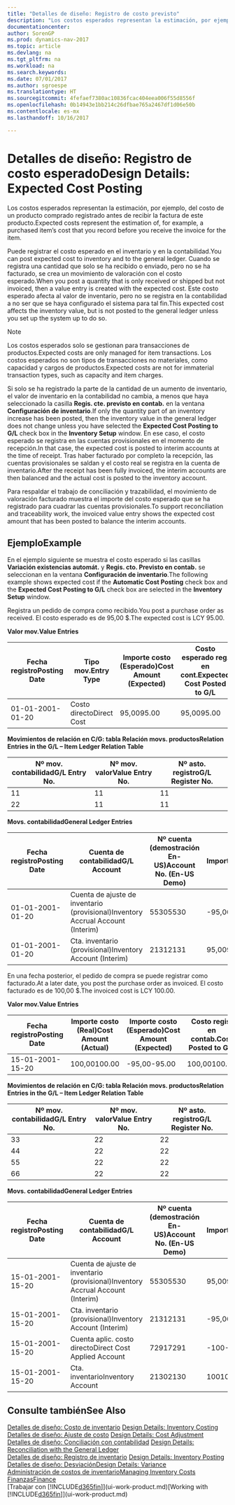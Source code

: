 ```yaml
---
title: "Detalles de diseño: Registro de costo previsto"
description: "Los costos esperados representan la estimación, por ejemplo, del costo de un producto comprado registrado antes de recibir la factura de este producto."
documentationcenter: 
author: SorenGP
ms.prod: dynamics-nav-2017
ms.topic: article
ms.devlang: na
ms.tgt_pltfrm: na
ms.workload: na
ms.search.keywords: 
ms.date: 07/01/2017
ms.author: sgroespe
ms.translationtype: HT
ms.sourcegitcommit: 4fefaef7380ac10836fcac404eea006f55d8556f
ms.openlocfilehash: 0b14943e1bb214c26dfbae765a2467df1d06e50b
ms.contentlocale: es-mx
ms.lasthandoff: 10/16/2017

---
```

# <a name="design-details-expected-cost-posting"></a><span data-ttu-id="6a5ac-103">Detalles de diseño: Registro de costo esperado</span><span class="sxs-lookup"><span data-stu-id="6a5ac-103">Design Details: Expected Cost Posting</span></span>
<span data-ttu-id="6a5ac-104">Los costos esperados representan la estimación, por ejemplo, del costo de un producto comprado registrado antes de recibir la factura de este producto.</span><span class="sxs-lookup"><span data-stu-id="6a5ac-104">Expected costs represent the estimation of, for example, a purchased item’s cost that you record before you receive the invoice for the item.</span></span>  

 <span data-ttu-id="6a5ac-105">Puede registrar el costo esperado en el inventario y en la contabilidad.</span><span class="sxs-lookup"><span data-stu-id="6a5ac-105">You can post expected cost to inventory and to the general ledger.</span></span> <span data-ttu-id="6a5ac-106">Cuando se registra una cantidad que solo se ha recibido o enviado, pero no se ha facturado, se crea un movimiento de valoración con el costo esperado.</span><span class="sxs-lookup"><span data-stu-id="6a5ac-106">When you post a quantity that is only received or shipped but not invoiced, then a value entry is created with the expected cost.</span></span> <span data-ttu-id="6a5ac-107">Este costo esperado afecta al valor de inventario, pero no se registra en la contabilidad a no ser que se haya configurado el sistema para tal fin.</span><span class="sxs-lookup"><span data-stu-id="6a5ac-107">This expected cost affects the inventory value, but is not posted to the general ledger unless you set up the system up to do so.</span></span>  

> [!NOTE]  
>  <span data-ttu-id="6a5ac-108">Los costos esperados solo se gestionan para transacciones de productos.</span><span class="sxs-lookup"><span data-stu-id="6a5ac-108">Expected costs are only managed for item transactions.</span></span> <span data-ttu-id="6a5ac-109">Los costos esperados no son tipos de transacciones no materiales, como capacidad y cargos de productos.</span><span class="sxs-lookup"><span data-stu-id="6a5ac-109">Expected costs are not for immaterial transaction types, such as capacity and item charges.</span></span>  

 <span data-ttu-id="6a5ac-110">Si solo se ha registrado la parte de la cantidad de un aumento de inventario, el valor de inventario en la contabilidad no cambia, a menos que haya seleccionado la casilla **Regis. cte. previsto en contab.** en la ventana **Configuración de inventario**.</span><span class="sxs-lookup"><span data-stu-id="6a5ac-110">If only the quantity part of an inventory increase has been posted, then the inventory value in the general ledger does not change unless you have selected the **Expected Cost Posting to G/L** check box in the **Inventory Setup** window.</span></span> <span data-ttu-id="6a5ac-111">En ese caso, el costo esperado se registra en las cuentas provisionales en el momento de recepción.</span><span class="sxs-lookup"><span data-stu-id="6a5ac-111">In that case, the expected cost is posted to interim accounts at the time of receipt.</span></span> <span data-ttu-id="6a5ac-112">Tras haber facturado por completo la recepción, las cuentas provisionales se saldan y el costo real se registra en la cuenta de inventario.</span><span class="sxs-lookup"><span data-stu-id="6a5ac-112">After the receipt has been fully invoiced, the interim accounts are then balanced and the actual cost is posted to the inventory account.</span></span>  

 <span data-ttu-id="6a5ac-113">Para respaldar el trabajo de conciliación y trazabilidad, el movimiento de valoración facturado muestra el importe del costo esperado que se ha registrado para cuadrar las cuentas provisionales.</span><span class="sxs-lookup"><span data-stu-id="6a5ac-113">To support reconciliation and traceability work, the invoiced value entry shows the expected cost amount that has been posted to balance the interim accounts.</span></span>  

## <a name="example"></a><span data-ttu-id="6a5ac-114">Ejemplo</span><span class="sxs-lookup"><span data-stu-id="6a5ac-114">Example</span></span>  
 <span data-ttu-id="6a5ac-115">En el ejemplo siguiente se muestra el costo esperado si las casillas **Variación existencias automát.** y **Regis. cto. Previsto en contab.** se seleccionan en la ventana **Configuración de inventario**.</span><span class="sxs-lookup"><span data-stu-id="6a5ac-115">The following example shows expected cost if the **Automatic Cost Posting** check box and the **Expected Cost Posting to G/L** check box are selected in the **Inventory Setup** window.</span></span>  

 <span data-ttu-id="6a5ac-116">Registra un pedido de compra como recibido.</span><span class="sxs-lookup"><span data-stu-id="6a5ac-116">You post a purchase order as received.</span></span> <span data-ttu-id="6a5ac-117">El costo esperado es de 95,00 $.</span><span class="sxs-lookup"><span data-stu-id="6a5ac-117">The expected cost is LCY 95.00.</span></span>  

 <span data-ttu-id="6a5ac-118">**Valor mov.**</span><span class="sxs-lookup"><span data-stu-id="6a5ac-118">**Value Entries**</span></span>  

|<span data-ttu-id="6a5ac-119">Fecha registro</span><span class="sxs-lookup"><span data-stu-id="6a5ac-119">Posting Date</span></span>|<span data-ttu-id="6a5ac-120">Tipo mov.</span><span class="sxs-lookup"><span data-stu-id="6a5ac-120">Entry Type</span></span>|<span data-ttu-id="6a5ac-121">Importe costo (Esperado)</span><span class="sxs-lookup"><span data-stu-id="6a5ac-121">Cost Amount (Expected)</span></span>|<span data-ttu-id="6a5ac-122">Costo esperado reg. en cont.</span><span class="sxs-lookup"><span data-stu-id="6a5ac-122">Expected Cost Posted to G/L</span></span>|<span data-ttu-id="6a5ac-123">Costo esperado</span><span class="sxs-lookup"><span data-stu-id="6a5ac-123">Expected Cost</span></span>|<span data-ttu-id="6a5ac-124">Nº mov. producto</span><span class="sxs-lookup"><span data-stu-id="6a5ac-124">Item Ledger Entry No.</span></span>|<span data-ttu-id="6a5ac-125">Nº mov.</span><span class="sxs-lookup"><span data-stu-id="6a5ac-125">Entry No.</span></span>|  
|------------------|----------------|------------------------------|----------------------------------|-------------------|---------------------------|---------------|  
|<span data-ttu-id="6a5ac-126">01-01-20</span><span class="sxs-lookup"><span data-stu-id="6a5ac-126">01-01-20</span></span>|<span data-ttu-id="6a5ac-127">Costo directo</span><span class="sxs-lookup"><span data-stu-id="6a5ac-127">Direct Cost</span></span>|<span data-ttu-id="6a5ac-128">95,00</span><span class="sxs-lookup"><span data-stu-id="6a5ac-128">95.00</span></span>|<span data-ttu-id="6a5ac-129">95,00</span><span class="sxs-lookup"><span data-stu-id="6a5ac-129">95.00</span></span>|<span data-ttu-id="6a5ac-130">Sí</span><span class="sxs-lookup"><span data-stu-id="6a5ac-130">Yes</span></span>|<span data-ttu-id="6a5ac-131">1</span><span class="sxs-lookup"><span data-stu-id="6a5ac-131">1</span></span>|<span data-ttu-id="6a5ac-132">1</span><span class="sxs-lookup"><span data-stu-id="6a5ac-132">1</span></span>|  

 <span data-ttu-id="6a5ac-133">**Movimientos de relación en C/G: tabla Relación movs. productos**</span><span class="sxs-lookup"><span data-stu-id="6a5ac-133">**Relation Entries in the G/L – Item Ledger Relation Table**</span></span>  

|<span data-ttu-id="6a5ac-134">Nº mov. contabilidad</span><span class="sxs-lookup"><span data-stu-id="6a5ac-134">G/L Entry No.</span></span>|<span data-ttu-id="6a5ac-135">Nº mov. valor</span><span class="sxs-lookup"><span data-stu-id="6a5ac-135">Value Entry No.</span></span>|<span data-ttu-id="6a5ac-136">Nº asto. registro</span><span class="sxs-lookup"><span data-stu-id="6a5ac-136">G/L Register No.</span></span>|  
|--------------------|---------------------|-----------------------|  
|<span data-ttu-id="6a5ac-137">1</span><span class="sxs-lookup"><span data-stu-id="6a5ac-137">1</span></span>|<span data-ttu-id="6a5ac-138">1</span><span class="sxs-lookup"><span data-stu-id="6a5ac-138">1</span></span>|<span data-ttu-id="6a5ac-139">1</span><span class="sxs-lookup"><span data-stu-id="6a5ac-139">1</span></span>|  
|<span data-ttu-id="6a5ac-140">2</span><span class="sxs-lookup"><span data-stu-id="6a5ac-140">2</span></span>|<span data-ttu-id="6a5ac-141">1</span><span class="sxs-lookup"><span data-stu-id="6a5ac-141">1</span></span>|<span data-ttu-id="6a5ac-142">1</span><span class="sxs-lookup"><span data-stu-id="6a5ac-142">1</span></span>|  

 <span data-ttu-id="6a5ac-143">**Movs. contabilidad**</span><span class="sxs-lookup"><span data-stu-id="6a5ac-143">**General Ledger Entries**</span></span>  

|<span data-ttu-id="6a5ac-144">Fecha registro</span><span class="sxs-lookup"><span data-stu-id="6a5ac-144">Posting Date</span></span>|<span data-ttu-id="6a5ac-145">Cuenta de contabilidad</span><span class="sxs-lookup"><span data-stu-id="6a5ac-145">G/L Account</span></span>|<span data-ttu-id="6a5ac-146">Nº cuenta (demostración En-US)</span><span class="sxs-lookup"><span data-stu-id="6a5ac-146">Account No. (En-US Demo)</span></span>|<span data-ttu-id="6a5ac-147">Importe</span><span class="sxs-lookup"><span data-stu-id="6a5ac-147">Amount</span></span>|<span data-ttu-id="6a5ac-148">Nº mov.</span><span class="sxs-lookup"><span data-stu-id="6a5ac-148">Entry No.</span></span>|  
|------------------|------------------|---------------------------------|------------|---------------|  
|<span data-ttu-id="6a5ac-149">01-01-20</span><span class="sxs-lookup"><span data-stu-id="6a5ac-149">01-01-20</span></span>|<span data-ttu-id="6a5ac-150">Cuenta de ajuste de inventario (provisional)</span><span class="sxs-lookup"><span data-stu-id="6a5ac-150">Inventory Accrual Account (Interim)</span></span>|<span data-ttu-id="6a5ac-151">5530</span><span class="sxs-lookup"><span data-stu-id="6a5ac-151">5530</span></span>|<span data-ttu-id="6a5ac-152">-95,00</span><span class="sxs-lookup"><span data-stu-id="6a5ac-152">-95.00</span></span>|<span data-ttu-id="6a5ac-153">2</span><span class="sxs-lookup"><span data-stu-id="6a5ac-153">2</span></span>|  
|<span data-ttu-id="6a5ac-154">01-01-20</span><span class="sxs-lookup"><span data-stu-id="6a5ac-154">01-01-20</span></span>|<span data-ttu-id="6a5ac-155">Cta. inventario (provisional)</span><span class="sxs-lookup"><span data-stu-id="6a5ac-155">Inventory Account (Interim)</span></span>|<span data-ttu-id="6a5ac-156">2131</span><span class="sxs-lookup"><span data-stu-id="6a5ac-156">2131</span></span>|<span data-ttu-id="6a5ac-157">95,00</span><span class="sxs-lookup"><span data-stu-id="6a5ac-157">95.00</span></span>|<span data-ttu-id="6a5ac-158">1</span><span class="sxs-lookup"><span data-stu-id="6a5ac-158">1</span></span>|  

 <span data-ttu-id="6a5ac-159">En una fecha posterior, el pedido de compra se puede registrar como facturado.</span><span class="sxs-lookup"><span data-stu-id="6a5ac-159">At a later date, you post the purchase order as invoiced.</span></span> <span data-ttu-id="6a5ac-160">El costo facturado es de 100,00 $.</span><span class="sxs-lookup"><span data-stu-id="6a5ac-160">The invoiced cost is LCY 100.00.</span></span>  

 <span data-ttu-id="6a5ac-161">**Valor mov.**</span><span class="sxs-lookup"><span data-stu-id="6a5ac-161">**Value Entries**</span></span>  

|<span data-ttu-id="6a5ac-162">Fecha registro</span><span class="sxs-lookup"><span data-stu-id="6a5ac-162">Posting Date</span></span>|<span data-ttu-id="6a5ac-163">Importe costo (Real)</span><span class="sxs-lookup"><span data-stu-id="6a5ac-163">Cost Amount (Actual)</span></span>|<span data-ttu-id="6a5ac-164">Importe costo (Esperado)</span><span class="sxs-lookup"><span data-stu-id="6a5ac-164">Cost Amount (Expected)</span></span>|<span data-ttu-id="6a5ac-165">Costo regis. en contab.</span><span class="sxs-lookup"><span data-stu-id="6a5ac-165">Cost Posted to G/L</span></span>|<span data-ttu-id="6a5ac-166">Costo esperado</span><span class="sxs-lookup"><span data-stu-id="6a5ac-166">Expected Cost</span></span>|<span data-ttu-id="6a5ac-167">Nº mov. producto</span><span class="sxs-lookup"><span data-stu-id="6a5ac-167">Item Ledger Entry No.</span></span>|<span data-ttu-id="6a5ac-168">Nº mov.</span><span class="sxs-lookup"><span data-stu-id="6a5ac-168">Entry No.</span></span>|  
|------------------|----------------------------|------------------------------|-------------------------|-------------------|---------------------------|---------------|  
|<span data-ttu-id="6a5ac-169">15-01-20</span><span class="sxs-lookup"><span data-stu-id="6a5ac-169">01-15-20</span></span>|<span data-ttu-id="6a5ac-170">100,00</span><span class="sxs-lookup"><span data-stu-id="6a5ac-170">100.00</span></span>|<span data-ttu-id="6a5ac-171">-95,00</span><span class="sxs-lookup"><span data-stu-id="6a5ac-171">-95.00</span></span>|<span data-ttu-id="6a5ac-172">100,00</span><span class="sxs-lookup"><span data-stu-id="6a5ac-172">100.00</span></span>|<span data-ttu-id="6a5ac-173">No</span><span class="sxs-lookup"><span data-stu-id="6a5ac-173">No</span></span>|<span data-ttu-id="6a5ac-174">1</span><span class="sxs-lookup"><span data-stu-id="6a5ac-174">1</span></span>|<span data-ttu-id="6a5ac-175">2</span><span class="sxs-lookup"><span data-stu-id="6a5ac-175">2</span></span>|  

 <span data-ttu-id="6a5ac-176">**Movimientos de relación en C/G: tabla Relación movs. productos**</span><span class="sxs-lookup"><span data-stu-id="6a5ac-176">**Relation Entries in the G/L – Item Ledger Relation Table**</span></span>  

|<span data-ttu-id="6a5ac-177">Nº mov. contabilidad</span><span class="sxs-lookup"><span data-stu-id="6a5ac-177">G/L Entry No.</span></span>|<span data-ttu-id="6a5ac-178">Nº mov. valor</span><span class="sxs-lookup"><span data-stu-id="6a5ac-178">Value Entry No.</span></span>|<span data-ttu-id="6a5ac-179">Nº asto. registro</span><span class="sxs-lookup"><span data-stu-id="6a5ac-179">G/L Register No.</span></span>|  
|--------------------|---------------------|-----------------------|  
|<span data-ttu-id="6a5ac-180">3</span><span class="sxs-lookup"><span data-stu-id="6a5ac-180">3</span></span>|<span data-ttu-id="6a5ac-181">2</span><span class="sxs-lookup"><span data-stu-id="6a5ac-181">2</span></span>|<span data-ttu-id="6a5ac-182">2</span><span class="sxs-lookup"><span data-stu-id="6a5ac-182">2</span></span>|  
|<span data-ttu-id="6a5ac-183">4</span><span class="sxs-lookup"><span data-stu-id="6a5ac-183">4</span></span>|<span data-ttu-id="6a5ac-184">2</span><span class="sxs-lookup"><span data-stu-id="6a5ac-184">2</span></span>|<span data-ttu-id="6a5ac-185">2</span><span class="sxs-lookup"><span data-stu-id="6a5ac-185">2</span></span>|  
|<span data-ttu-id="6a5ac-186">5</span><span class="sxs-lookup"><span data-stu-id="6a5ac-186">5</span></span>|<span data-ttu-id="6a5ac-187">2</span><span class="sxs-lookup"><span data-stu-id="6a5ac-187">2</span></span>|<span data-ttu-id="6a5ac-188">2</span><span class="sxs-lookup"><span data-stu-id="6a5ac-188">2</span></span>|  
|<span data-ttu-id="6a5ac-189">6</span><span class="sxs-lookup"><span data-stu-id="6a5ac-189">6</span></span>|<span data-ttu-id="6a5ac-190">2</span><span class="sxs-lookup"><span data-stu-id="6a5ac-190">2</span></span>|<span data-ttu-id="6a5ac-191">2</span><span class="sxs-lookup"><span data-stu-id="6a5ac-191">2</span></span>|  

 <span data-ttu-id="6a5ac-192">**Movs. contabilidad**</span><span class="sxs-lookup"><span data-stu-id="6a5ac-192">**General Ledger Entries**</span></span>  

|<span data-ttu-id="6a5ac-193">Fecha registro</span><span class="sxs-lookup"><span data-stu-id="6a5ac-193">Posting Date</span></span>|<span data-ttu-id="6a5ac-194">Cuenta de contabilidad</span><span class="sxs-lookup"><span data-stu-id="6a5ac-194">G/L Account</span></span>|<span data-ttu-id="6a5ac-195">Nº cuenta (demostración En-US)</span><span class="sxs-lookup"><span data-stu-id="6a5ac-195">Account No. (En-US Demo)</span></span>|<span data-ttu-id="6a5ac-196">Importe</span><span class="sxs-lookup"><span data-stu-id="6a5ac-196">Amount</span></span>|<span data-ttu-id="6a5ac-197">Nº mov.</span><span class="sxs-lookup"><span data-stu-id="6a5ac-197">Entry No.</span></span>|  
|------------------|------------------|---------------------------------|------------|---------------|  
|<span data-ttu-id="6a5ac-198">15-01-20</span><span class="sxs-lookup"><span data-stu-id="6a5ac-198">01-15-20</span></span>|<span data-ttu-id="6a5ac-199">Cuenta de ajuste de inventario (provisional)</span><span class="sxs-lookup"><span data-stu-id="6a5ac-199">Inventory Accrual Account (Interim)</span></span>|<span data-ttu-id="6a5ac-200">5530</span><span class="sxs-lookup"><span data-stu-id="6a5ac-200">5530</span></span>|<span data-ttu-id="6a5ac-201">95,00</span><span class="sxs-lookup"><span data-stu-id="6a5ac-201">95.00</span></span>|<span data-ttu-id="6a5ac-202">4</span><span class="sxs-lookup"><span data-stu-id="6a5ac-202">4</span></span>|  
|<span data-ttu-id="6a5ac-203">15-01-20</span><span class="sxs-lookup"><span data-stu-id="6a5ac-203">01-15-20</span></span>|<span data-ttu-id="6a5ac-204">Cta. inventario (provisional)</span><span class="sxs-lookup"><span data-stu-id="6a5ac-204">Inventory Account (Interim)</span></span>|<span data-ttu-id="6a5ac-205">2131</span><span class="sxs-lookup"><span data-stu-id="6a5ac-205">2131</span></span>|<span data-ttu-id="6a5ac-206">-95,00</span><span class="sxs-lookup"><span data-stu-id="6a5ac-206">-95.00</span></span>|<span data-ttu-id="6a5ac-207">3</span><span class="sxs-lookup"><span data-stu-id="6a5ac-207">3</span></span>|  
|<span data-ttu-id="6a5ac-208">15-01-20</span><span class="sxs-lookup"><span data-stu-id="6a5ac-208">01-15-20</span></span>|<span data-ttu-id="6a5ac-209">Cuenta aplic. costo directo</span><span class="sxs-lookup"><span data-stu-id="6a5ac-209">Direct Cost Applied Account</span></span>|<span data-ttu-id="6a5ac-210">7291</span><span class="sxs-lookup"><span data-stu-id="6a5ac-210">7291</span></span>|<span data-ttu-id="6a5ac-211">-100</span><span class="sxs-lookup"><span data-stu-id="6a5ac-211">-100</span></span>|<span data-ttu-id="6a5ac-212">6</span><span class="sxs-lookup"><span data-stu-id="6a5ac-212">6</span></span>|  
|<span data-ttu-id="6a5ac-213">15-01-20</span><span class="sxs-lookup"><span data-stu-id="6a5ac-213">01-15-20</span></span>|<span data-ttu-id="6a5ac-214">Cta. inventario</span><span class="sxs-lookup"><span data-stu-id="6a5ac-214">Inventory Account</span></span>|<span data-ttu-id="6a5ac-215">2130</span><span class="sxs-lookup"><span data-stu-id="6a5ac-215">2130</span></span>|<span data-ttu-id="6a5ac-216">100</span><span class="sxs-lookup"><span data-stu-id="6a5ac-216">100</span></span>|<span data-ttu-id="6a5ac-217">5</span><span class="sxs-lookup"><span data-stu-id="6a5ac-217">5</span></span>|  

## <a name="see-also"></a><span data-ttu-id="6a5ac-218">Consulte también</span><span class="sxs-lookup"><span data-stu-id="6a5ac-218">See Also</span></span>
 <span data-ttu-id="6a5ac-219">[Detalles de diseño: Costo de inventario](design-details-inventory-costing.md) </span><span class="sxs-lookup"><span data-stu-id="6a5ac-219">[Design Details: Inventory Costing](design-details-inventory-costing.md) </span></span>  
 <span data-ttu-id="6a5ac-220">[Detalles de diseño: Ajuste de costo](design-details-cost-adjustment.md) </span><span class="sxs-lookup"><span data-stu-id="6a5ac-220">[Design Details: Cost Adjustment](design-details-cost-adjustment.md) </span></span>  
 <span data-ttu-id="6a5ac-221">[Detalles de diseño: Conciliación con contabilidad](design-details-reconciliation-with-the-general-ledger.md) </span><span class="sxs-lookup"><span data-stu-id="6a5ac-221">[Design Details: Reconciliation with the General Ledger](design-details-reconciliation-with-the-general-ledger.md) </span></span>  
 <span data-ttu-id="6a5ac-222">[Detalles de diseño: Registro de inventario](design-details-inventory-posting.md) </span><span class="sxs-lookup"><span data-stu-id="6a5ac-222">[Design Details: Inventory Posting](design-details-inventory-posting.md) </span></span>  
 [<span data-ttu-id="6a5ac-223">Detalles de diseño: Desviación</span><span class="sxs-lookup"><span data-stu-id="6a5ac-223">Design Details: Variance</span></span>](design-details-variance.md)  
 [<span data-ttu-id="6a5ac-224">Administración de costos de inventario</span><span class="sxs-lookup"><span data-stu-id="6a5ac-224">Managing Inventory Costs</span></span>](finance-manage-inventory-costs.md)  
 [<span data-ttu-id="6a5ac-225">Finanzas</span><span class="sxs-lookup"><span data-stu-id="6a5ac-225">Finance</span></span>](finance.md)  
 <span data-ttu-id="6a5ac-226">[Trabajar con [!INCLUDE[d365fin](includes/d365fin_md.md)]](ui-work-product.md)</span><span class="sxs-lookup"><span data-stu-id="6a5ac-226">[Working with [!INCLUDE[d365fin](includes/d365fin_md.md)]](ui-work-product.md)</span></span>

